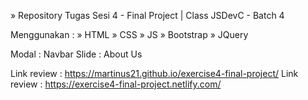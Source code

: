 »	Repository Tugas Sesi 4 - Final Project | Class JSDevC - Batch 4

Menggunakan : »	HTML »	CSS »	JS » Bootstrap » JQuery

Modal : Navbar
Slide : About Us

Link review : https://martinus21.github.io/exercise4-final-project/
Link review : https://exercise4-final-project.netlify.com/
